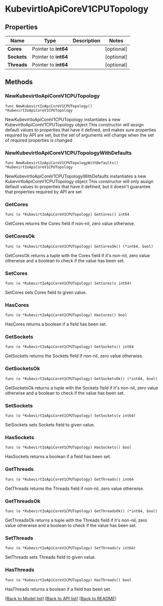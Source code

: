 # KubevirtIoApiCoreV1CPUTopology

## Properties

Name | Type | Description | Notes
------------ | ------------- | ------------- | -------------
**Cores** | Pointer to **int64** |  | [optional] 
**Sockets** | Pointer to **int64** |  | [optional] 
**Threads** | Pointer to **int64** |  | [optional] 

## Methods

### NewKubevirtIoApiCoreV1CPUTopology

`func NewKubevirtIoApiCoreV1CPUTopology() *KubevirtIoApiCoreV1CPUTopology`

NewKubevirtIoApiCoreV1CPUTopology instantiates a new KubevirtIoApiCoreV1CPUTopology object
This constructor will assign default values to properties that have it defined,
and makes sure properties required by API are set, but the set of arguments
will change when the set of required properties is changed

### NewKubevirtIoApiCoreV1CPUTopologyWithDefaults

`func NewKubevirtIoApiCoreV1CPUTopologyWithDefaults() *KubevirtIoApiCoreV1CPUTopology`

NewKubevirtIoApiCoreV1CPUTopologyWithDefaults instantiates a new KubevirtIoApiCoreV1CPUTopology object
This constructor will only assign default values to properties that have it defined,
but it doesn't guarantee that properties required by API are set

### GetCores

`func (o *KubevirtIoApiCoreV1CPUTopology) GetCores() int64`

GetCores returns the Cores field if non-nil, zero value otherwise.

### GetCoresOk

`func (o *KubevirtIoApiCoreV1CPUTopology) GetCoresOk() (*int64, bool)`

GetCoresOk returns a tuple with the Cores field if it's non-nil, zero value otherwise
and a boolean to check if the value has been set.

### SetCores

`func (o *KubevirtIoApiCoreV1CPUTopology) SetCores(v int64)`

SetCores sets Cores field to given value.

### HasCores

`func (o *KubevirtIoApiCoreV1CPUTopology) HasCores() bool`

HasCores returns a boolean if a field has been set.

### GetSockets

`func (o *KubevirtIoApiCoreV1CPUTopology) GetSockets() int64`

GetSockets returns the Sockets field if non-nil, zero value otherwise.

### GetSocketsOk

`func (o *KubevirtIoApiCoreV1CPUTopology) GetSocketsOk() (*int64, bool)`

GetSocketsOk returns a tuple with the Sockets field if it's non-nil, zero value otherwise
and a boolean to check if the value has been set.

### SetSockets

`func (o *KubevirtIoApiCoreV1CPUTopology) SetSockets(v int64)`

SetSockets sets Sockets field to given value.

### HasSockets

`func (o *KubevirtIoApiCoreV1CPUTopology) HasSockets() bool`

HasSockets returns a boolean if a field has been set.

### GetThreads

`func (o *KubevirtIoApiCoreV1CPUTopology) GetThreads() int64`

GetThreads returns the Threads field if non-nil, zero value otherwise.

### GetThreadsOk

`func (o *KubevirtIoApiCoreV1CPUTopology) GetThreadsOk() (*int64, bool)`

GetThreadsOk returns a tuple with the Threads field if it's non-nil, zero value otherwise
and a boolean to check if the value has been set.

### SetThreads

`func (o *KubevirtIoApiCoreV1CPUTopology) SetThreads(v int64)`

SetThreads sets Threads field to given value.

### HasThreads

`func (o *KubevirtIoApiCoreV1CPUTopology) HasThreads() bool`

HasThreads returns a boolean if a field has been set.


[[Back to Model list]](../README.md#documentation-for-models) [[Back to API list]](../README.md#documentation-for-api-endpoints) [[Back to README]](../README.md)


